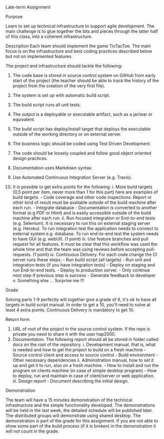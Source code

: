 Late-term Assignment

Purpose

Learn to set up technical infrastructure to support agile development.
The main challenge is to glue together the bits and pieces through the
latter half of this class, into a coherent infrastructure.

Description
Each team should implement the game TicTacToe. The main focus is on
the infrastructure and best coding practices described below but not on
implemented features.

The project and infrastructure should tackle the following:

1. The code base is stored in source control system on GitHub from
early start of the project (the teacher should be able to track the
history of the project from the creation of the very first file).

2. The system is set up with automatic build script.

3. The build script runs all unit tests.

4. The output is a deployable or executable artifact, such as a jar/war
or equivalent.

5. The build script has deploy/install target that deploys the executable
outside of the working directory or on external server.

6. The business logic should be coded using Test Driven Development.

7. The code should be loosely coupled and follow good object oriented
design practices.

8. Documentation uses Markdown syntax.

9. Use Automated Continuous Integration Server (e.g. Travis).

10. It is possible to get extra points for the following:
	i.	More build targets (0,5 point per item, never more than 1 for this
		part) here are examples of build targets.
		-	Code coverage and other code inspections. Report or other
			kind of result must be available outside of the build
			machine after each run.
		- 	Integrate database
		- 	Documentation is converted to another format (e.g PDF or
			Html) and is easily accessible outside of the build machine
			after each run.
	ii.	Run focused integration or End-to-end tests (e.g. Selenium). It is
		necessary to run this on external staging server (e.g. Heroku).
		To run integration test the application needs to connect to
		external system e.g. database. To run end-to-end test the
		system needs to have GUI (e.g. webUI). (1 point)
		iii. Use feature branches and pull request for all features. It must
		be clear that this workflow was used the whole time and that
		the team was using reviews before accepting pull-requests. (1
		point)
	iv.	Continuous Delivery. For each code change the CI server runs
		these steps:
		-	Run build script (all targets)
		-	Run unit and integration tests (if you have integration tests)
		-	Deploy on staging and run End-to-end tests.
		-	Deploy to production server.
		-	Only continue next step if previous step is success
		-	Generate feedback to developer
	v. Something else ... Surprise me !!!

Grade

Solving parts 1-9 perfectly will together give a grade of 6, it's ok to have
all targets in build script manual. In order to get a 10, you'll need to solve
at least 4 extra points. Continuous Delivery is mandatory to get 10.

Return form

1.	URL of root of the project in the source control system. If the repo is
	private you need to share it with the user hap2000.
2.	Documentation. The following report should all be stored in folder
	called docs on the root of the repository.
	i.	Development manual, that is, what is needed and how to get
		the project to build on a fresh machine
		-	Source control client and access to source control
		-	Build environment
		-	Other necessary dependencies
	ii. Administration manual, how to set it up and get it to run, also on
		a fresh machine.
		-	How to install and run the program on clients machine (in
			case of simple desktop program)
		-	How to deploy, run and maintain in case of client/server or
			web application.
	iii. Design report
		-	Document describing the initial design.

Demonstration

The team will have a 15 minutes demonstration of the technical
infrastructure and the simple functionality developed. The
demonstrations will be held in the last week, the detailed schedule will be
published later. The distributed groups will demonstrate using shared
desktop. The demonstration is part of the grade for this assignment. 
If you are not able to show some part of the build process (if it is broken)
in the demonstration it will not count in the grade.
